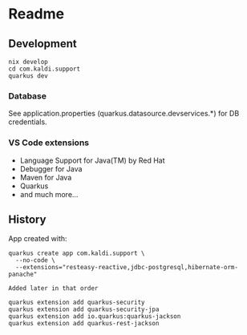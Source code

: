 # Readme

## Development

```shell
nix develop
cd com.kaldi.support
quarkus dev
```

### Database

See application.properties (quarkus.datasource.devservices.*) for DB credentials.

### VS Code extensions

- Language Support for Java(TM) by Red Hat
- Debugger for Java
- Maven for Java
- Quarkus
- and much more...

## History

App created with:

```shell
quarkus create app com.kaldi.support \
  --no-code \
  --extensions="resteasy-reactive,jdbc-postgresql,hibernate-orm-panache"

Added later in that order

quarkus extension add quarkus-security
quarkus extension add quarkus-security-jpa
quarkus extension add io.quarkus:quarkus-jackson
quarkus extension add quarkus-rest-jackson
```
